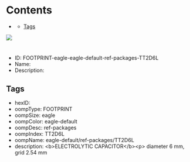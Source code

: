 



Contents
========

* [](#)
	* [Tags](#tags)
  
![][im]
# 

- ID: FOOTPRINT-eagle-eagle-default-ref-packages-TT2D6L
- Name: 
- Description: 

## Tags

- hexID: 
- oompType: FOOTPRINT
- oompSize: eagle
- oompColor: eagle-default
- oompDesc: ref-packages
- oompIndex: TT2D6L
- oompName: eagle-default/ref-packages/TT2D6L
- description: &lt;b&gt;ELECTROLYTIC CAPACITOR&lt;/b&gt;&lt;p&gt;&#xD;
diameter 6 mm, grid 2.54 mm



[im]: image.png
